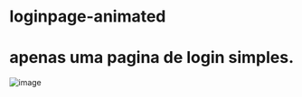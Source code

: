 # loginpage-animated
# apenas uma pagina de login simples.
![image](https://user-images.githubusercontent.com/69704112/198833017-90502069-8e4d-4716-b6f8-7705deeedb87.png)

